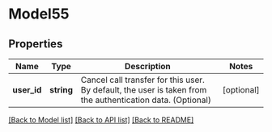 # Model55

## Properties
Name | Type | Description | Notes
------------ | ------------- | ------------- | -------------
**user_id** | **string** | Cancel call transfer for this user. By default, the user is taken from the authentication data. (Optional) | [optional] 

[[Back to Model list]](../../README.md#documentation-for-models) [[Back to API list]](../../README.md#documentation-for-api-endpoints) [[Back to README]](../../README.md)

